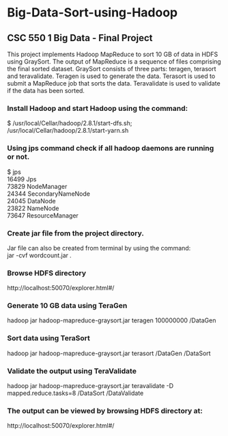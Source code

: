 # Big-Data-Sort-using-Hadoop 
## CSC 550 1 Big Data - Final Project

This project implements Hadoop MapReduce to sort 10 GB of data in HDFS using GraySort. The output of MapReduce is a sequence of files comprising the final sorted dataset. GraySort consists of three parts: teragen, terasort and teravalidate. Teragen is used to generate the data. Terasort is used to submit a MapReduce job that sorts the data. Teravalidate is used to validate if the data has been sorted.

### Install Hadoop and start Hadoop using the command:
$ /usr/local/Cellar/hadoop/2.8.1/start-dfs.sh;<br />
/usr/local/Cellar/hadoop/2.8.1/start-yarn.sh<br />
### Using jps command check if all hadoop daemons are running or not.
$ jps<br />
16499 Jps<br />
73829 NodeManager<br />
24344 SecondaryNameNode<br />
24045 DataNode<br />
23822 NameNode<br />
73647 ResourceManager
### Create jar file from the project directory.
Jar file can also be created from terminal by using the command:<br />
jar -cvf wordcount.jar *.*
### Browse HDFS directory
http://localhost:50070/explorer.html#/<br />
### Generate 10 GB data using TeraGen
hadoop jar hadoop-mapreduce-graysort.jar teragen 100000000 /DataGen
### Sort data using TeraSort
hadoop jar hadoop-mapreduce-graysort.jar terasort  /DataGen /DataSort
### Validate the output using TeraValidate
hadoop jar hadoop-mapreduce-graysort.jar teravalidate -D mapped.reduce.tasks=8 /DataSort /DataValidate
### The output can be viewed by browsing HDFS directory at:
http://localhost:50070/explorer.html#/
